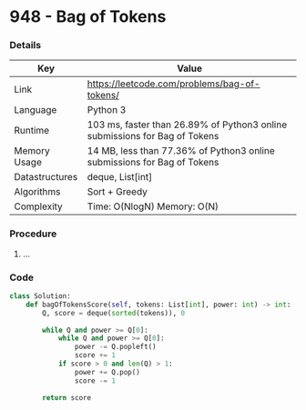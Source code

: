 # 948 - Bag of Tokens

### Details

| Key | Value |
| --- | ----- |
| Link | https://leetcode.com/problems/bag-of-tokens/
| Language | Python 3
| Runtime | 103 ms, faster than 26.89% of Python3 online submissions for Bag of Tokens
| Memory Usage | 14 MB, less than 77.36% of Python3 online submissions for Bag of Tokens
| Datastructures | deque, List[int]
| Algorithms | Sort + Greedy
| Complexity | Time: O(NlogN) Memory: O(N)

### Procedure

1. ...

### Code

```python
class Solution:
    def bagOfTokensScore(self, tokens: List[int], power: int) -> int:
        Q, score = deque(sorted(tokens)), 0
        
        while Q and power >= Q[0]:
            while Q and power >= Q[0]:
                power -= Q.popleft()
                score += 1
            if score > 0 and len(Q) > 1:
                power += Q.pop()
                score -= 1
        
        return score
```
